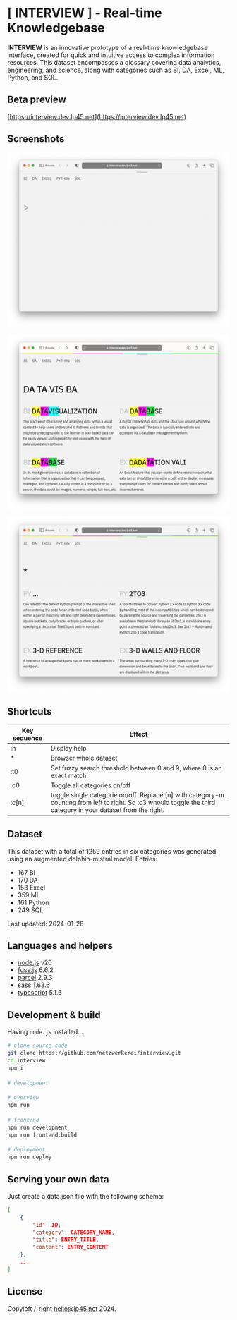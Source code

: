 
# [ INTERVIEW ] - Real-time Knowledgebase

**INTERVIEW**  is an innovative prototype of a real-time knowledgebase interface, created for quick and intuitive access to complex information resources. This dataset encompasses a glossary covering data analytics, engineering, and science, along with categories such as BI, DA, Excel, ML, Python, and SQL.

## Beta preview

[https://interview.dev.lp45.net](https://interview.dev.lp45.net)

## Screenshots

![screenshot](screenshot.png)

![screenshot2](screenshot2.png)

![screenshot3](screenshot3.png)

## Shortcuts

|Key sequence|Effect|
|-|-|
|:h|Display help|
|*|Browser whole dataset|
|:t0|Set fuzzy search threshold between 0 and 9, where 0 is an exact match|
|:c0|Toggle all categories on/off|
|:c[n]|toggle single categorie on/off. Replace [n] with category-nr. counting from left to right. So :c3 whould toggle the third category in your dataset from the right.|

## Dataset

This dataset with a total of 1259 entries in six categories was generated using an augmented dolphin-mistral model. Entries:

* 167 BI
* 170 DA
* 153 Excel
* 359 ML
* 161 Python
* 249 SQL

Last updated: 2024-01-28

## Languages and helpers

- [node.js](https://nodejs.org/en) v20
- [fuse.js](https://www.fusejs.io) 6.6.2
- [parcel](https://en.parceljs.org/getting_started.html) 2.9.3
- [sass](https://sass-lang.com) 1.63.6
- [typescript](https://www.typescriptlang.org)  5.1.6


## Development & build

Having `node.js` installed...

```bash
# clone source code
git clone https://github.com/netzwerkerei/interview.git
cd interview
npm i

# development

# overview
npm run

# frontend
npm run development
npm run frontend:build    

# deployment
npm run deploy
```

## Serving your own data

Just create a data.json file with the following schema:

```json
[
    {
        "id": ID,
        "category": CATEGORY_NAME,
        "title": ENTRY_TITLE,
        "content": ENTRY_CONTENT
    },
    ...
]
```

## License

Copyleft /-right hello@lp45.net 2024.
